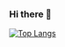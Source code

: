 ### Hi there 👋

<!-- [![Anurag's GitHub stats](https://github-readme-stats.vercel.app/api?username=seekincs)](https://github.com/anuraghazra/github-readme-stats) -->

[![Top Langs](https://github-readme-stats.vercel.app/api/top-langs/?username=seekincs&layout=compact)](https://github.com/anuraghazra/github-readme-stats)

<!--
**seekincs/seekincs** is a ✨ _special_ ✨ repository because its `README.md` (this file) appears on your GitHub profile.

Here are some ideas to get you started:

- 🔭 I’m currently working on ...
- 🌱 I’m currently learning ...
- 👯 I’m looking to collaborate on ...
- 🤔 I’m looking for help with ...
- 💬 Ask me about ...
- 📫 How to reach me: ...
- 😄 Pronouns: ...
- ⚡ Fun fact: ...
-->
